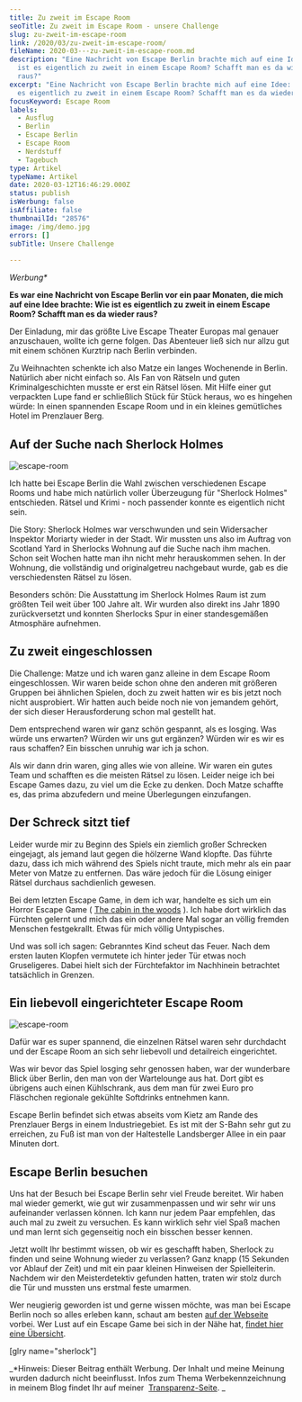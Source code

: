 ```yaml
---
title: Zu zweit im Escape Room
seoTitle: Zu zweit im Escape Room - unsere Challenge
slug: zu-zweit-im-escape-room
link: /2020/03/zu-zweit-im-escape-room/
fileName: 2020-03---zu-zweit-im-escape-room.md
description: "Eine Nachricht von Escape Berlin brachte mich auf eine Idee: Wie
  ist es eigentlich zu zweit in einem Escape Room? Schafft man es da wieder
  raus?"
excerpt: "Eine Nachricht von Escape Berlin brachte mich auf eine Idee: Wie ist
  es eigentlich zu zweit in einem Escape Room? Schafft man es da wieder raus?"
focusKeyword: Escape Room
labels:
  - Ausflug
  - Berlin
  - Escape Berlin
  - Escape Room
  - Nerdstuff
  - Tagebuch
type: Artikel
typeName: Artikel
date: 2020-03-12T16:46:29.000Z
status: publish
isWerbung: false
isAffiliate: false
thumbnailId: "28576"
image: /img/demo.jpg
errors: []
subTitle: Unsere Challenge
  
---
```


_Werbung\*_

**Es war eine Nachricht von Escape Berlin vor ein paar Monaten, die mich auf
eine Idee brachte: Wie ist es eigentlich zu zweit in einem Escape Room? Schafft
man es da wieder raus?**

Der Einladung, mir das größte Live Escape Theater Europas mal genauer
anzuschauen, wollte ich gerne folgen. Das Abenteuer ließ sich nur allzu gut mit
einem schönen Kurztrip nach Berlin verbinden.

Zu Weihnachten schenkte ich also Matze ein langes Wochenende in Berlin.
Natürlich aber nicht einfach so. Als Fan von Rätseln und guten
Kriminalgeschichten musste er erst ein Rätsel lösen. Mit Hilfe einer gut
verpackten Lupe fand er schließlich Stück für Stück heraus, wo es hingehen
würde: In einen spannenden Escape Room und in ein kleines gemütliches Hotel im
Prenzlauer Berg.

## Auf der Suche nach Sherlock Holmes

![escape-room](http://cardamonchai.com/wp-content/uploads/2020/03/2020-03-07-escape-berlin-8-400x533.jpg "Wie es im Inneren des Raums aussieht, verrate ich Euch natürlich nicht.")

Ich hatte bei Escape Berlin die Wahl zwischen verschiedenen Escape Rooms und
habe mich natürlich voller Überzeugung für "Sherlock Holmes" entschieden. Rätsel
und Krimi - noch passender konnte es eigentlich nicht sein.

Die Story: Sherlock Holmes war verschwunden und sein Widersacher Inspektor
Moriarty wieder in der Stadt. Wir mussten uns also im Auftrag von Scotland Yard
in Sherlocks Wohnung auf die Suche nach ihm machen. Schon seit Wochen hatte man
ihn nicht mehr herauskommen sehen. In der Wohnung, die vollständig und
originalgetreu nachgebaut wurde, gab es die verschiedensten Rätsel zu lösen.

Besonders schön: Die Ausstattung im Sherlock Holmes Raum ist zum größten Teil
weit über 100 Jahre alt. Wir wurden also direkt ins Jahr 1890 zurückversetzt und
konnten Sherlocks Spur in einer standesgemäßen Atmosphäre aufnehmen.

## Zu zweit eingeschlossen

Die Challenge: Matze und ich waren ganz alleine in dem Escape Room
eingeschlossen. Wir waren beide schon ohne den anderen mit größeren Gruppen bei
ähnlichen Spielen, doch zu zweit hatten wir es bis jetzt noch nicht ausprobiert.
Wir hatten auch beide noch nie von jemandem gehört, der sich dieser
Herausforderung schon mal gestellt hat.

Dem entsprechend waren wir ganz schön gespannt, als es losging. Was würde uns
erwarten? Würden wir uns gut ergänzen? Würden wir es wir es raus schaffen? Ein
bisschen unruhig war ich ja schon.

Als wir dann drin waren, ging alles wie von alleine. Wir waren ein gutes Team
und schafften es die meisten Rätsel zu lösen. Leider neige ich bei Escape Games
dazu, zu viel um die Ecke zu denken. Doch Matze schaffte es, das prima
abzufedern und meine Überlegungen einzufangen.

## Der Schreck sitzt tief

Leider wurde mir zu Beginn des Spiels ein ziemlich großer Schrecken eingejagt,
als jemand laut gegen die hölzerne Wand klopfte. Das führte dazu, dass ich mich
während des Spiels nicht traute, mich mehr als ein paar Meter von Matze zu
entfernen. Das wäre jedoch für die Lösung einiger Rätsel durchaus sachdienlich
gewesen.

Bei dem letzten Escape Game, in dem ich war, handelte es sich um ein Horror
Escape Game ( [The cabin in the woods](/2019/07/die-gruselserie-ist-wieder-da/)
). Ich habe dort wirklich das Fürchten gelernt und mich das ein oder andere Mal
sogar an völlig fremden Menschen festgekrallt. Etwas für mich völlig
Untypisches.

Und was soll ich sagen: Gebranntes Kind scheut das Feuer. Nach dem ersten lauten
Klopfen vermutete ich hinter jeder Tür etwas noch Gruseligeres. Dabei hielt sich
der Fürchtefaktor im Nachhinein betrachtet tatsächlich in Grenzen.

## Ein liebevoll eingerichteter Escape Room

![escape-room](http://cardamonchai.com/wp-content/uploads/2020/03/2020-03-07-escape-berlin-4-400x300.jpg "Liebevolle Details")

Dafür war es super spannend, die einzelnen Rätsel waren sehr durchdacht und der
Escape Room an sich sehr liebevoll und detailreich eingerichtet.

Was wir bevor das Spiel losging sehr genossen haben, war der wunderbare Blick
über Berlin, den man von der Wartelounge aus hat. Dort gibt es übrigens auch
einen Kühlschrank, aus dem man für zwei Euro pro Fläschchen regionale gekühlte
Softdrinks entnehmen kann.

Escape Berlin befindet sich etwas abseits vom Kietz am Rande des Prenzlauer
Bergs in einem Industriegebiet. Es ist mit der S-Bahn sehr gut zu erreichen, zu
Fuß ist man von der Haltestelle Landsberger Allee in ein paar Minuten dort.

## Escape Berlin besuchen

Uns hat der Besuch bei Escape Berlin sehr viel Freude bereitet. Wir haben mal
wieder gemerkt, wie gut wir zusammenpassen und wir sehr wir uns aufeinander
verlassen können. Ich kann nur jedem Paar empfehlen, das auch mal zu zweit zu
versuchen. Es kann wirklich sehr viel Spaß machen und man lernt sich gegenseitig
noch ein bisschen besser kennen.

Jetzt wollt Ihr bestimmt wissen, ob wir es geschafft haben, Sherlock zu finden
und seine Wohnung wieder zu verlassen? Ganz knapp (15 Sekunden vor Ablauf der
Zeit) und mit ein paar kleinen Hinweisen der Spielleiterin. Nachdem wir den
Meisterdetektiv gefunden hatten, traten wir stolz durch die Tür und mussten uns
erstmal feste umarmen.

Wer neugierig geworden ist und gerne wissen möchte, was man bei Escape Berlin
noch so alles erleben kann, schaut am besten
[auf der Webseite](https://www.escape-berlin.de) vorbei. Wer Lust auf ein Escape
Game bei sich in der Nähe hat,
[findet hier eine Übersicht](http://escape-game.org/).

[glry name="sherlock"]

_\*Hinweis: Dieser Beitrag enthält Werbung. Der Inhalt und meine Meinung wurden
dadurch nicht beeinflusst. Infos zum Thema Werbekennzeichnung in meinem Blog
findet Ihr auf meiner  [Transparenz-Seite](/werbung/). _

  